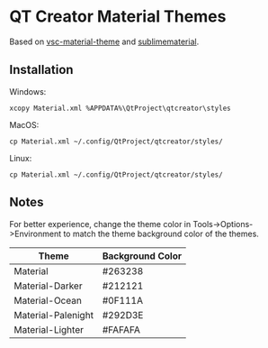 # QT Creator Material Themes

Based on [vsc-material-theme](https://github.com/equinusocio/vsc-material-theme) and [sublimematerial](https://github.com/foxoman/sublimematerial). 

## Installation

Windows: 
```
xcopy Material.xml %APPDATA%\QtProject\qtcreator\styles
```

MacOS: 
```
cp Material.xml ~/.config/QtProject/qtcreator/styles/
```

Linux: 
```
cp Material.xml ~/.config/QtProject/qtcreator/styles/
```

## Notes

For better experience, change the theme color in Tools->Options->Environment to match the theme background color of the themes. 

|Theme|Background Color|
|---|---|
|Material|#263238|
|Material-Darker|#212121|
|Material-Ocean|#0F111A|
|Material-Palenight|#292D3E|
|Material-Lighter|#FAFAFA|